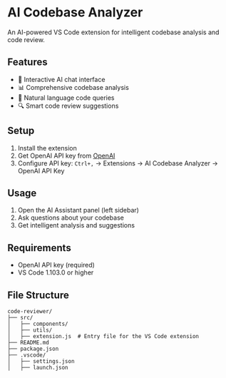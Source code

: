 # AI Codebase Analyzer

An AI-powered VS Code extension for intelligent codebase analysis and code review.

## Features
- 🤖 Interactive AI chat interface
- 📊 Comprehensive codebase analysis
- 💬 Natural language code queries
- 🔍 Smart code review suggestions

## Setup
1. Install the extension
2. Get OpenAI API key from [OpenAI](https://platform.openai.com/api-keys)
3. Configure API key: `Ctrl+,` → Extensions → AI Codebase Analyzer → OpenAI API Key

## Usage
1. Open the AI Assistant panel (left sidebar)
2. Ask questions about your codebase
3. Get intelligent analysis and suggestions

## Requirements
- OpenAI API key (required)
- VS Code 1.103.0 or higher

## File Structure

```
code-reviewer/
├── src/
│   ├── components/
│   ├── utils/
│   ├── extension.js  # Entry file for the VS Code extension
├── README.md
├── package.json
├── .vscode/
│   ├── settings.json
│   ├── launch.json
```